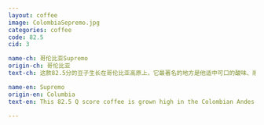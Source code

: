 ```yaml
---
layout: coffee
image: ColombiaSepremo.jpg
categories: coffee
code: 82.5
cid: 3

name-ch: 哥伦比亚Supremo
origin-ch: 哥伦比亚
text-ch: 这款82.5分的豆子生长在哥伦比亚高原上，它最著名的地方是他适中可口的酸味、顺滑的口感、和坚果的风味。是一款绝对适合刚刚接触精品咖啡的新人尝试的豆子。

name-en: Supremo
origin-en: Columbia
text-en: This 82.5 Q score coffee is grown high in the Colombian Andes and is famous for its pleasant acidity, smooth finish, nutty overtones and rich full body.  The pleasant soft green apple and almond taste with a clean, candy sweet aftertaste make this a much sought after coffee for aficionados everywhere.

---
```


